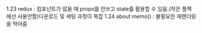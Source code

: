1.23 redux : 컴포넌트가 많을 때 props를 안쓰고 state를 활용할 수 있음.(작은 플젝에선 사용안함)다운로드 및 세팅 과정이 복잡
1.24 about memo() : 불필요한 재렌더링을 막아줌
